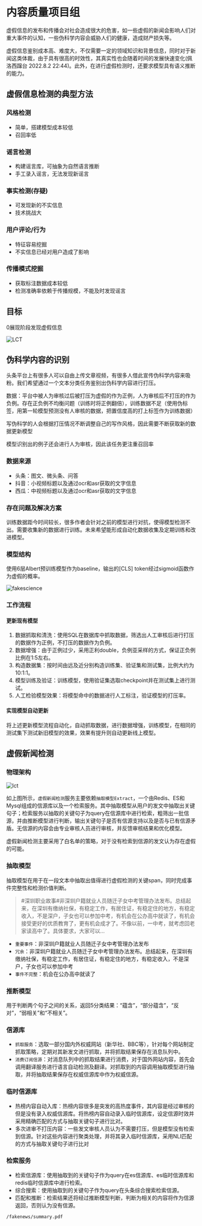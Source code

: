 # 内容质量项目组

虚假信息的发布和传播会对社会造成很大的危害，如一些虚假的新闻会影响人们对重大事件的认知，一些伪科学内容会威胁人们的健康，造成财产损失等。

虚假信息鉴别成本高、难度大，不仅需要一定的领域知识和背景信息，同时对于新闻这类体裁，由于具有很高的时效性，其真实性也会随着时间的发展快速变化(佩洛西蹿台 2022.8.2 22:44)。此外，在进行虚假检测时，还要求模型具有语义推断的能力。

## 虚假信息检测的典型方法
### 风格检测
- 简单，搭建模型成本较低
- 召回率低

### 谣言检测
- 构建谣言库，可抽象为自然语言推断
- 手工录入谣言，无法发现新谣言

### 事实检测(存疑)
- 可发现新的不实信息
- 技术挑战大

### 用户评论/行为
- 特征容易挖掘
- 不实信息已经对用户造成了影响

### 传播模式挖掘
- 获取标注数据成本较低
- 检测准确率依赖于传播规模，不能及时发现谣言


## 目标
0展现阶段发现虚假信息

![LCT](zlct.jpg)

## 伪科学内容的识别

头条平台上有很多人可以自由上传文章视频，有很多人借此宣传伪科学内容来吸粉。我们希望通过一个文本分类任务鉴别出伪科学内容进行打压。

数据：平台中被人为审核过后被打压为虚假的作为正例，人为审核后不打压的作为负例。存在正负例不均衡问题（训练时将正例翻倍），训练数据不足（使用伪标签，用第一轮模型预测没有人审核的数据，把置信度高的打上标签作为训练数据）

写伪科学的人会根据打压情况不断调整自己的写作风格，因此需要不断获取新的数据更新模型

模型识别出的例子还会进行人为审核，因此该任务更注重召回率

### 数据来源

- 头条：图文、微头条、问答
- 抖音：小视频标题以及通过ocr和asr获取的文字信息
- 西瓜：中视频标题以及通过ocr和asr获取的文字信息

### 存在问题及解决方案

训练数据距今时间较长，很多作者会针对之前的模型进行对抗，使得模型检测不出。需要收集新的数据进行训练。未来希望能形成自动化数据收集及定期训练和改进模型。

### 模型结构

使用6层Albert预训练模型作为baseline，输出的[CLS] token经过sigmoid函数作为虚假的概率。

![fakescience](fakescience.png)

### 工作流程

#### 更新现有模型

1. 数据抓取和清洗：使用SQL在数据库中抓取数据，筛选出人工审核后进行打压的数据作为正例，不打压的数据作为负例。
2. 数据增强：由于正例过少，采用正利double，负例亚采样的方式，保证正负例比例在1:5左右。
3. 构造数据集：按时间由远及近分别构造训练集、验证集和测试集，比例大约为10:1:1。
4. 模型训练及验证：训练模型，使用验证集选取checkpoint并在测试集上进行测试。
5. 人工检验模型效果：将模型命中的数据进行人工标注，验证模型的打压率。

#### 实现模型自动更新

将上述更新模型流程自动化，自动抓取数据，进行数据增强，训练模型，在相同的测试集下测试新旧模型的效果，效果有提升则自动更新线上模型。

## 虚假新闻检测

###  物理架构

![lct](lct.jpg)

如上图所示，`虚假新闻检测`服务主要依赖`抽取模型Extract`，一个由Redis、ES和Mysql组成的信源库以及一个检索服务。其中抽取模型从用户的发文中抽取出关键句子；检索服务以抽取的关键句子为query在信源库中进行检索，粗筛出一批信源，并由推断模型进行判断，输出关键句子是否有信源支持以及是否与已有信源矛盾。无信源的内容会由专业审核人员进行审核，并反馈审核结果和优化模型。

虚假新闻检测主要采用了白名单的策略，对于没有检索到信源的发文认为存在虚假的可能。

### 抽取模型

抽取模型在用于在一段文本中抽取出值得进行虚假检测的关键span，同时完成事件完整性和检测价值判断。

> #深圳职业故事#非深圳户籍就业人员随迁子女中考管理办法发布。总结起来，在深圳有缴纳社保，有稳定工作，有居住证，有稳定住的地方，有稳定收入，不是深户，子女也可以参加中考，有机会在公办高中就读了，有机会接受更好的优质教育了，更有机会成才了。不像以前，一中考，就考虑回老家读高中了。具体要求，大家可以...

- `重要事件`：非深圳户籍就业人员随迁子女中考管理办法发布
- `冗余`：非深圳户籍就业人员随迁子女中考管理办法发布。总结起来，在深圳有缴纳社保，有稳定工作，有居住证，有稳定住的地方，有稳定收入，不是深户，子女也可以参加中考
- `事件不完整`：机会在公办高中就读了

### 推断模型

用于判断两个句子之间的关系，返回5分类结果：“蕴含”，“部分蕴含”，“反对”，“弱相关”和“不相关”。

### 信源库

- `抓取服务`：选取一部分国内外权威网站（新华社、BBC等），针对每个网站制定抓取策略，定期对其新发文进行抓取，并将抓取结果保存在消息队列中。
- `消费订阅信源`：对消息队列中的抓取结果进行消费，对于国外网站内容，首先会调用翻译服务进行语言自动检测及翻译。对抓取到的内容调用抽取模型进行抽取，并将抽取结果保存在权威信源库中作为权威信源。

### 临时信源库

- 热榜内容自动入库：热榜内容很多是突发的高热度事件，其内容是经过审核的但是没有录入权威信源库。将热榜内容自动录入临时信源库，设定信源时效并采用精确匹配的方式与抽取关键句子进行比对。
- 多次进审不打压内容：一些发文审核人员认为不需要打压，但是模型没有检索到信源。针对这些内容进行聚类处理，并将其录入临时信源库，采用NLI匹配的方式与抽取关键句子进行比对

### 检索服务

- 检索信源库：使用抽取到的关键句子作为query在es信源库、es临时信源库和redis临时信源库中进行检索。
- 综合搜索：使用抽取到的关键句子作为query在头条综合搜索检索信源。
- 匹配和推断：检索结果还将经过推断模型判断，判断为相关的内容将作为信源返回，否则认为没有信源。

```pdf
/fakenews/summary.pdf
```
